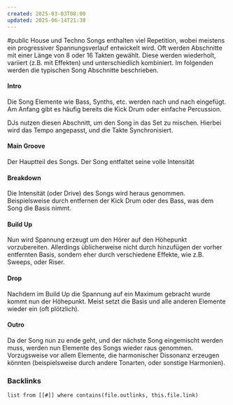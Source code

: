 ```yaml
---
created: 2025-03-03T08:00
updated: 2025-06-14T21:38
---
```

#public 
House und Techno Songs enthalten viel Repetition, wobei meistens ein progressiver Spannungsverlauf entwickelt wird. Oft werden Abschnitte mit einer Länge von 8 oder 16 Takten gewählt. Diese werden wiederholt, variiert (z.B. mit Effekten) und unterschiedlich kombiniert.
Im folgenden werden die typischen Song Abschnitte beschrieben.



#### Intro
Die Song Elemente wie Bass, Synths, etc.  werden nach und nach eingefügt. Am Anfang gibt es häufig bereits die Kick Drum oder einfache Percussion.

DJs nutzen diesen Abschnitt, um den Song in das Set zu mischen. Hierbei wird das Tempo angepasst, und die Takte Synchronisiert.

#### Main Groove
Der Hauptteil des Songs. Der Song entfaltet seine volle Intensität

#### Breakdown
Die Intensität (oder Drive) des Songs wird heraus genommen. Beispielsweise durch entfernen der Kick Drum oder des Bass, was dem Song die Basis nimmt.

#### Build Up
Nun wird Spannung erzeugt um den Hörer auf den Höhepunkt vorzubereiten. Allerdings üblicherweise nicht durch hinzufügen der vorher entfernten Basis, sondern eher durch verschiedene Effekte, wie z.B. Sweeps, oder Riser. 

#### Drop
Nachdem im Build Up die Spannung auf ein Maximum gebracht wurde kommt nun der Höhepunkt. Meist setzt die Basis und alle anderen Elemente wieder ein (oft plötzlich). 

#### Outro
Da der Song nun zu ende geht, und der nächste Song eingemischt werden muss, werden nun Elemente des Songs wieder raus genommen. Vorzugsweise vor allem Elemente, die harmonischer Dissonanz erzeugen könnten (beispielsweise durch andere Tonarten, oder sonstige Harmonien).

### Backlinks
```dataview 
list from [[#]] where contains(file.outlinks, this.file.link)
```

